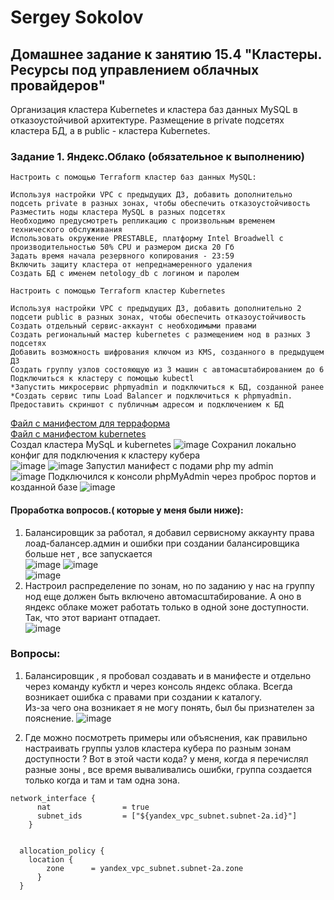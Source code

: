 # Sergey Sokolov
## Домашнее задание к занятию 15.4 "Кластеры. Ресурсы под управлением облачных провайдеров"

Организация кластера Kubernetes и кластера баз данных MySQL в отказоустойчивой архитектуре. Размещение в private подсетях кластера БД, а в public - кластера Kubernetes.
### Задание 1. Яндекс.Облако (обязательное к выполнению)

    Настроить с помощью Terraform кластер баз данных MySQL:

    Используя настройки VPC с предыдущих ДЗ, добавить дополнительно подсеть private в разных зонах, чтобы обеспечить отказоустойчивость
    Разместить ноды кластера MySQL в разных подсетях
    Необходимо предусмотреть репликацию с произвольным временем технического обслуживания
    Использовать окружение PRESTABLE, платформу Intel Broadwell с производительностью 50% CPU и размером диска 20 Гб
    Задать время начала резервного копирования - 23:59
    Включить защиту кластера от непреднамеренного удаления
    Создать БД с именем netology_db c логином и паролем

    Настроить с помощью Terraform кластер Kubernetes

    Используя настройки VPC с предыдущих ДЗ, добавить дополнительно 2 подсети public в разных зонах, чтобы обеспечить отказоустойчивость
    Создать отдельный сервис-аккаунт с необходимыми правами
    Создать региональный мастер kubernetes с размещением нод в разных 3 подсетях
    Добавить возможность шифрования ключом из KMS, созданного в предыдущем ДЗ
    Создать группу узлов состояющую из 3 машин с автомасштабированием до 6
    Подключиться к кластеру с помощью kubectl
    *Запустить микросервис phpmyadmin и подключиться к БД, созданной ранее
    *Создать сервис типы Load Balancer и подключиться к phpmyadmin. Предоставить скриншот с публичным адресом и подключением к БД   
    
 [Файл с манифестом для терраформа](https://github.com/SSergeyA/devops-netology/blob/main/Kubernetes/23/main.tf)  
 [Файл c манифестом kubernetes](https://github.com/SSergeyA/devops-netology/blob/main/Kubernetes/23/phpadm.yaml)  
 Создал кластера MySqL и kubernetes 
![image](https://user-images.githubusercontent.com/93119897/221963810-0ec1ec53-d2b8-40b8-858a-04ee9182d164.png)
 Сохранил локально конфиг для подключения к кластеру кубера  
![image](https://user-images.githubusercontent.com/93119897/221964089-4fffac2c-78f1-4b3d-b63a-44f4ed9be5e3.png)
![image](https://user-images.githubusercontent.com/93119897/221964465-9bba49e1-66be-4723-8b11-989bb0b61494.png)
Запустил манифест с подами php my admin  
![image](https://user-images.githubusercontent.com/93119897/221964724-9895a5d0-6716-4701-91b5-c02abb45988d.png)
Подключился к консоли phpMyAdmin через проброс портов и козданной базе
![image](https://user-images.githubusercontent.com/93119897/221965099-c04b910b-1304-40ff-bdef-32f9b9d1feea.png)
#### Проработка вопросов.( которые у меня были ниже):  
1. Балансировщик за работал, я добавил сервисному аккаунту права лоад-балансер.админ и ошибки при создании балансировщика больше нет , все запускается   
![image](https://user-images.githubusercontent.com/93119897/223461992-a4b63f0f-f2a8-415f-941b-2347b7b9320c.png)
![image](https://user-images.githubusercontent.com/93119897/223462071-215cc0ba-e692-4a55-bb97-d5b3c2ebbce1.png)  
![image](https://user-images.githubusercontent.com/93119897/223462280-0e98f9a5-ef77-43c1-bc1a-beb62bea9715.png)  
2. Настроил распределение по зонам, но по заданию у нас на группу нод еще должен быть включено автомасштабирование. А оно в яндекс облаке может работать только в одной зоне доступности. Так, что этот вариант отпадает.  
![image](https://user-images.githubusercontent.com/93119897/223463057-146204dd-9fbf-4228-83e1-8503727a5e14.png)  


### Вопросы:  

1) Балансировщик , я пробовал создавать и в манифесте и отдельно через команду кубктл и через консоль яндекс облака. Всегда возникает ошибка с правами при создании к каталогу.   
Из-за чего она возникает я не могу понять, был бы признателен за пояснение. 
![image](https://user-images.githubusercontent.com/93119897/221965756-6d0638b8-f5d4-4a99-bc2f-80908270a50c.png)  

2) Где можно посмотреть примеры или объяснения, как правильно настраивать группы узлов кластера кубера по разным зонам доступности ? 
Вот в этой части кода? у меня, когда я перечислял разные зоны , все время вываливались ошибки, группа создается только когда и там и там одна зона.
```
network_interface {
      nat                = true
      subnet_ids         = ["${yandex_vpc_subnet.subnet-2a.id}"]
    }
```
```

  allocation_policy {
    location {
        zone      = yandex_vpc_subnet.subnet-2a.zone
      }
  } 
```
